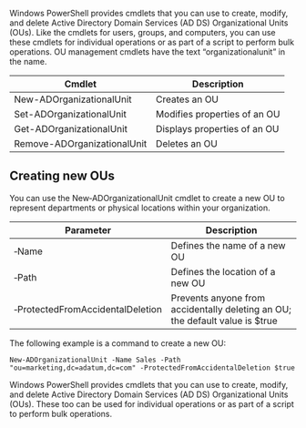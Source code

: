 Windows PowerShell provides cmdlets that you can use to create, modify, and delete Active Directory Domain Services (AD DS) Organizational Units (OUs). Like the cmdlets for users, groups, and computers, you can use these cmdlets for individual operations or as part of a script to perform bulk operations. OU management cmdlets have the text “organizationalunit” in the name.

|Cmdlet|	Description|
| --- | --- |
|New-ADOrganizationalUnit|	Creates an OU|
|Set-ADOrganizationalUnit|	Modifies properties of an OU|
|Get-ADOrganizationalUnit|	Displays properties of an OU|
|Remove-ADOrganizationalUnit|	Deletes an OU|

## Creating new OUs
You can use the New‑ADOrganizationalUnit cmdlet to create a new OU to represent departments or physical locations within your organization.

|Parameter|	Description|
| --- | --- |
|‑Name|	Defines the name of a new OU|
|‑Path|	Defines the location of a new OU|
|‑ProtectedFromAccidentalDeletion|	Prevents anyone from accidentally deleting an OU; the default value is $true|

The following example is a command to create a new OU:

``` pwsh
New-ADOrganizationalUnit -Name Sales -Path "ou=marketing,dc=adatum,dc=com" -ProtectedFromAccidentalDeletion $true
```

Windows PowerShell provides cmdlets that you can use to create, modify, and delete Active Directory Domain Services (AD DS) Organizational Units (OUs). These too can be used for individual operations or as part of a script to perform bulk operations.